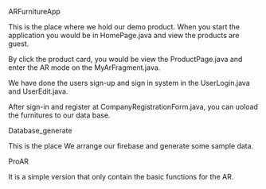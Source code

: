ARFurnitureApp

This is the place where we hold our demo product. 
When you start the application you would be in HomePage.java and view the products are guest.

By click the product card, you would be view the ProductPage.java and enter the AR mode on the MyArFragment.java.

We have done the users sign-up and sign in system in the UserLogin.java and UserEdit.java.

After sign-in and register at CompanyRegistrationForm.java, you can uoload the furnitures to our data base.


Database_generate

This is the place We arrange our firebase and generate some sample data.


ProAR

It is a simple version that only contain the basic functions for the AR.